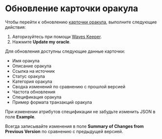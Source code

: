 # Обновление карточки оракула

Чтобы перейти к обновлению [карточки оракула](/ru/ecosystem/waves-oracles/oracle-card.md), выполните следующие действия:

1. Авторизуйтесь при помощи [Waves Keeper](/waves-keeper/about-waves-keeper.md).
2. Нажмите **Update my oracle**.

Для обновления доступны следующие данные карточки:

- Имя оракула
- Описание оракула
- Ссылка на источник
- Статус оракула
- Категория оракула
- Сводка изменений по сравнению с прошлой версией
- Частота обновления
- Спецификация оракула
- Пример формата транзакций оракула

При изменении атрибутов спецификации не забудьте изменить JSON в поле **Example**.

Всегда записывайте изменения в поле **Summary of Changes from Previous Version** по сравнению с предыдущей версией.
